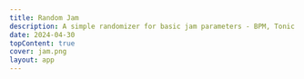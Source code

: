 ```yaml
---
title: Random Jam
description: A simple randomizer for basic jam parameters - BPM, Tonic and Scale.
date: 2024-04-30
topContent: true
cover: jam.png
layout: app
---
```


<script setup>
import { defineClientComponent } from 'vitepress'

const JamRandom = defineClientComponent(() => {
  return import('./JamRandom.vue')
})
</script>

<JamRandom />

